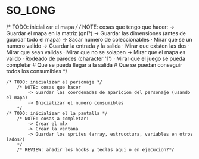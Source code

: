 # SO_LONG

/* TODO: inicializar el mapa */	
		/* NOTE: cosas que tengo que hacer:
			-> Guardar el mapa en la matriz (gnl?)
			-> Guardar las dimensiones (antes de guardar todo el mapa)
			-> Sacar numero de coleccionables
				· Mirar que se un numero valido
			-> Guardar la entrada y la salida
				· Mirar que existen las dos
				· Mirar que sean validas
				· Mirar que no se solapen
			-> Mirar que el mapa es valido
				· Rodeado de paredes (character '1')
				· Mirar que el juego se pueda completar
					# Que se pueda llegar a la salida
					# Que se puedan conseguir todos los consumibles
		*/
	
	/* TODO: inicializar el personaje */
		/* NOTE: cosas que hacer 
			-> Guardar las coordenadas de aparicion del personaje (usando el mapa)
			-> Inicializar el numero consumibles
		*/
	/* TODO: inicializar el la pantalla */
		/* NOTE: cosas a completar:
			-> Crear el mlx
			-> Crear la ventana
			-> Guardar los sprites (array, estrucctura, variables en otros lados?)
		*/
		/* REVIEW: añadir los hooks y teclas aqui o en ejecucion?*/	

